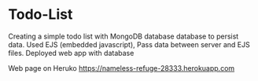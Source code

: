 # Todo-List
Creating a simple todo list with MongoDB database database to persist data. Used EJS (embedded javascript), Pass data between server and EJS files. Deployed web app with database

Web page on Heruko
https://nameless-refuge-28333.herokuapp.com
